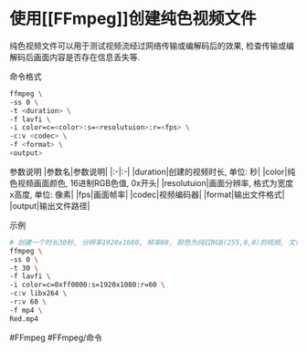 # 使用[[FFmpeg]]创建纯色视频文件
纯色视频文件可以用于测试视频流经过网络传输或编解码后的效果, 检查传输或编解码后画面内容是否存在信息丢失等.

命令格式

```bash
ffmpeg \
-ss 0 \
-t <duration> \
-f lavfi \
-i color=c=<color>:s=<resolutuion>:r=<fps> \
-c:v <codec> \
-f <format> \
<output>
```

参数说明
|参数名|参数说明|
|:-|:-|
|duration|创建的视频时长, 单位: 秒|
|color|纯色视频画面颜色, 16进制RGB色值, 0x开头|
|resolutuion|画面分辨率, 格式为宽度x高度, 单位: 像素|
|fps|画面帧率|
|codec|视频编码器|
|format|输出文件格式|
|output|输出文件路径|

示例
```bash
# 创建一个时长30秒, 分辨率1920x1080, 帧率60, 颜色为纯红RGB(255,0,0)的视频, 文件名为Red.mp4
ffmpeg \
-ss 0 \
-t 30 \
-f lavfi \
-i color=c=0xff0000:s=1920x1080:r=60 \
-c:v libx264 \
-r:v 60 \
-f mp4 \
Red.mp4
```

#FFmpeg #FFmpeg/命令 